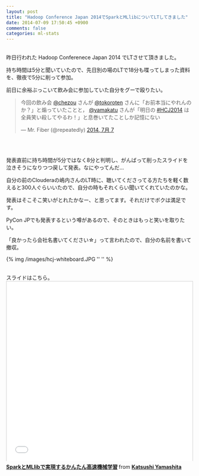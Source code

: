 ```yaml
---
layout: post
title: "Hadoop Conference Japan 2014でSparkとMLlibについてLTしてきました"
date: 2014-07-09 17:50:45 +0900
comments: false
categories: ml-stats
---
```

<br/>
昨日行われた Hadoop Conferenece Japan 2014 でLTさせて頂きました。

<!-- more -->

持ち時間は5分と聞いていたので、先日別の場のLTで18分も喋ってしまった資料を、徹夜で5分に削って参加。

前日に余裕ぶっこいて飲み会に参加していた自分をグーで殴りたい。
<br/>

<blockquote class="twitter-tweet" lang="ja"><p>今回の飲み会 <a href="https://twitter.com/chezou">@chezou</a> さんが <a href="https://twitter.com/tokoroten">@tokoroten</a> さんに「お前本当にやれんのか？」と煽っていたことと， <a href="https://twitter.com/yamakatu">@yamakatu</a> さんが「明日の <a href="https://twitter.com/hashtag/HCJ2014?src=hash">#HCJ2014</a> は全員笑い殺してやるわ！」と息巻いてたことしか記憶にない</p>&mdash; Mr. Fiber (@repeatedly) <a href="https://twitter.com/repeatedly/statuses/486162395656491008">2014, 7月 7</a></blockquote>
<script async src="//platform.twitter.com/widgets.js" charset="utf-8"></script>
<br/>
<br/>

発表直前に持ち時間が5分ではなく8分と判明し、がんばって削ったスライドを泣きそうになりつつ戻して発表。なにやってんだ…

自分の前のClouderaの嶋内さんのLT時に、聴いてくださってる方たちを軽く数えると300人ぐらいいたので、自分の時もそれくらい聞いてくれていたのかな。

発表はそこそこ笑いがとれたかなー、と思ってます。それだけでボクは満足です。

PyCon JPでも発表するという噂があるので、そのときはもっと笑いを取りたい。
<br/>

「良かったら会社名書いてください☆」って言われたので、自分の名前を書いて撤収。

{% img /images/hcj-whiteboard.JPG '' '' %}

<br/>
スライドはこちら。

<br/>
<iframe src="//www.slideshare.net/slideshow/embed_code/36737860?rel=0" width="597" height="486" frameborder="0" marginwidth="0" marginheight="0" scrolling="no" style="border:1px solid #CCC; border-width:1px 1px 0; margin-bottom:5px; max-width: 100%;" allowfullscreen> </iframe> <div style="margin-bottom:5px"> <strong> <a href="https://www.slideshare.net/yamakatu/hcj2014-lt-sparkml" title="SparkとMLlibで実現するかんたん高速機械学習" target="_blank">SparkとMLlibで実現するかんたん高速機械学習</a> </strong> from <strong><a href="http://www.slideshare.net/yamakatu" target="_blank">Katsushi Yamashita</a></strong> </div>
